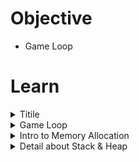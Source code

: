 # Objective
- Game Loop



# Learn

<!--Start Accordion -->
<details>
  <summary>Titile</summary>

# Subtitle

</details>
<!--End Accordion -->

<!--Start Accordion -->
<details>
  <summary>Game Loop</summary>

# Objective 
- What is Game Loop
- 3.14

# What is a game loop
- Game Loop is Infinite Loop (usually target as 60 Frame Per Second)
- - Process Input
- - Update Game
- - Render
- ![Gmae Loop](../images/002_What_is_a_game_loop.jpg)

# Tips
- Game class is respnsible for game loop 
- Use double buffering for rendering process

# Code
- Initialize(){} => Window, Renderer from SDL

# SDL Functions
- SDL_CreateWindow(title, x, y, width, height, flag for some style)
- SDL_CreateRenderer(window, index of monitor, 0) 
- - -1 = default
- - 0 = nothing
- SDL_RenderClear for buffering renderer with front/back buffer
</details>
<!--End Accordion -->

<!--Start Accordion -->
<details>
  <summary>Intro to Memory Allocation</summary>

# Objective
- Heap & Stack
- 3.15, 3.16

# Heap
- new keyword is for heap allocation => ex: <code>Game *game = new Game();</code>
- Need to use pointer with heap if you want to use bigger object for much more memory.
- you need to deallocate the memory for heap => ex: <code>delete game;</code>

# Stack
- Limited memory usage from OS, usually few MBs => Ex: <code>Game game;</code>)
- Access with "." => Ex: <code>game.Initialize(WINDOW_WIDTH, WINDOW_HEIGHT);</code>
- Don't have to deallocate the object

</details>
<!--End Accordion -->


<!--Start Accordion -->
<details>
  <summary>Detail about Stack & Heap</summary>

# Stack
- In the stack, the allocation happens on contiguous blocks of memory
- The size of memory to be allocated is known to the compiler
- The stack has a fixed size (OS-dependent)
- We don't have to worry about memory allocation/deallocation of stack variables
 
 ## Code Example
```cpp
void SomeFunction() {
    // Creates an object in the stack
    Enemy enemy;

    enemy.Jump();
    enemy.Run(20);
    enemy.LookLeft();
} // Scope ends, object is automatically destroyed
```

# Heap
- In the heap, memory is allocated dynamically and it's usually not contiguous
- The heap has no fixed-size restrictions, but heap handling is slower than stack handling
- The programmer is responsible for remembering to deallocate the object in memory

## Code Example
```cpp
void SomeFunction() {
    // Creates an object in the heap using the "new" keyword
    Enemy* enemy = new Enemy();

    enemy->Jump();
    enemy->Run(20);
    enemy->LookLeft();

    // We need to explicitly "delete" the object
    delete enemy;
} 
```


</details>
<!--End Accordion -->










